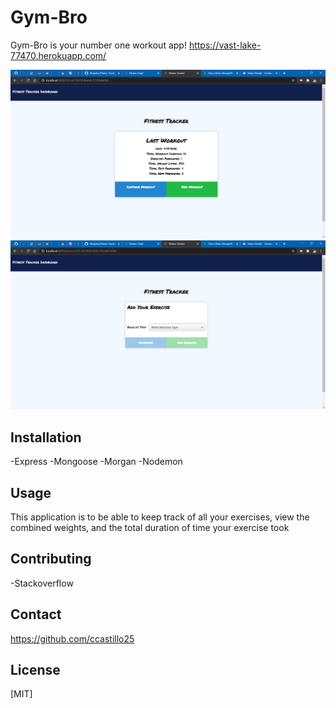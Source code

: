 # Gym-Bro

Gym-Bro is your number one workout app! https://vast-lake-77470.herokuapp.com/

<img src="https://github.com/ccastillo25/Gym-Bro/blob/main/demoPhotos/pic1.png?raw=true" alt ="pic">
<img src="https://github.com/ccastillo25/Gym-Bro/blob/main/demoPhotos/pic3.png?raw=true" alt ="pic">

## Installation

-Express
-Mongoose
-Morgan
-Nodemon

## Usage

This application is to be able to keep track of all your exercises, view the combined weights, and the total duration of time your exercise took

## Contributing
-Stackoverflow

## Contact
https://github.com/ccastillo25

## License
[MIT]
